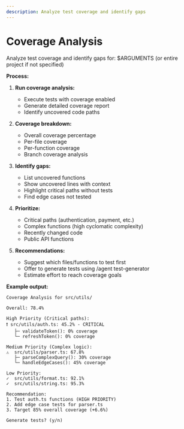 ```yaml
---
description: Analyze test coverage and identify gaps
---
```


# Coverage Analysis

Analyze test coverage and identify gaps for: $ARGUMENTS (or entire project if not specified)

**Process:**

1. **Run coverage analysis:**
   - Execute tests with coverage enabled
   - Generate detailed coverage report
   - Identify uncovered code paths

2. **Coverage breakdown:**
   - Overall coverage percentage
   - Per-file coverage
   - Per-function coverage
   - Branch coverage analysis

3. **Identify gaps:**
   - List uncovered functions
   - Show uncovered lines with context
   - Highlight critical paths without tests
   - Find edge cases not tested

4. **Prioritize:**
   - Critical paths (authentication, payment, etc.)
   - Complex functions (high cyclomatic complexity)
   - Recently changed code
   - Public API functions

5. **Recommendations:**
   - Suggest which files/functions to test first
   - Offer to generate tests using /agent test-generator
   - Estimate effort to reach coverage goals

**Example output:**

```
Coverage Analysis for src/utils/

Overall: 78.4%

High Priority (Critical paths):
❗ src/utils/auth.ts: 45.2% - CRITICAL
   ├─ validateToken(): 0% coverage
   └─ refreshToken(): 0% coverage

Medium Priority (Complex logic):
⚠️  src/utils/parser.ts: 67.8%
   ├─ parseComplexQuery(): 30% coverage
   └─ handleEdgeCases(): 45% coverage

Low Priority:
✓  src/utils/format.ts: 92.1%
✓  src/utils/string.ts: 95.3%

Recommendation:
1. Test auth.ts functions (HIGH PRIORITY)
2. Add edge case tests for parser.ts
3. Target 85% overall coverage (+6.6%)

Generate tests? (y/n)
```
